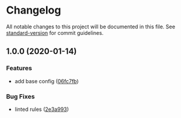 # Changelog

All notable changes to this project will be documented in this file. See [standard-version](https://github.com/conventional-changelog/standard-version) for commit guidelines.

## 1.0.0 (2020-01-14)


### Features

* add base config ([06fc7fb](https://github.com/we-io/eslint-config-we-io/commit/06fc7fb6cf2753a172e190ed41f13b8cc1f06bac))


### Bug Fixes

* linted rules ([2e3a993](https://github.com/we-io/eslint-config-we-io/commit/2e3a993fa99fe9bafc58333d1bf0c76c7ab752fd))
